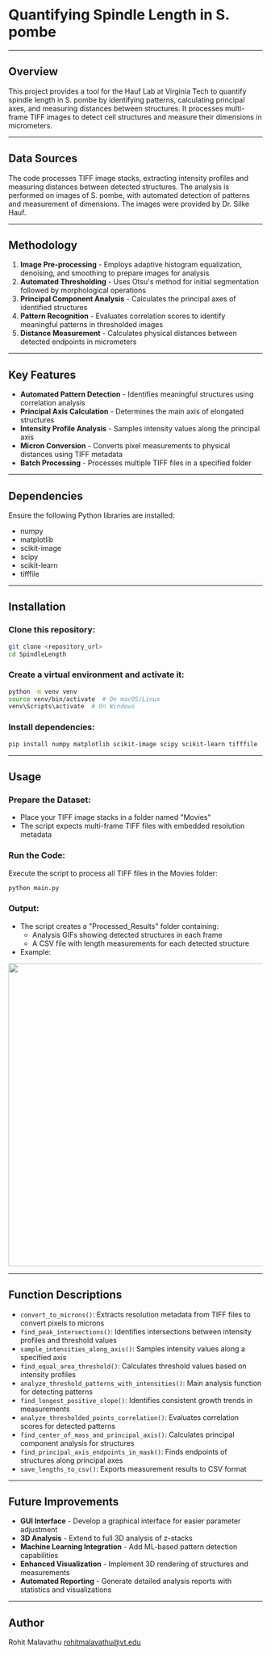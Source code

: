 # **Quantifying Spindle Length in S. pombe**

---

## **Overview**
This project provides a tool for the Hauf Lab at Virginia Tech to quantify spindle length in S. pombe by identifying patterns, calculating principal axes, and measuring distances between structures. It processes multi-frame TIFF images to detect cell structures and measure their dimensions in micrometers.

---

## **Data Sources**
The code processes TIFF image stacks, extracting intensity profiles and measuring distances between detected structures. The analysis is performed on images of S. pombe, with automated detection of patterns and measurement of dimensions. The images were provided by Dr. Silke Hauf.

---

## **Methodology**
1. **Image Pre-processing** - Employs adaptive histogram equalization, denoising, and smoothing to prepare images for analysis
2. **Automated Thresholding** - Uses Otsu's method for initial segmentation followed by morphological operations
3. **Principal Component Analysis** - Calculates the principal axes of identified structures 
4. **Pattern Recognition** - Evaluates correlation scores to identify meaningful patterns in thresholded images
5. **Distance Measurement** - Calculates physical distances between detected endpoints in micrometers

---

## **Key Features**
- **Automated Pattern Detection** - Identifies meaningful structures using correlation analysis
- **Principal Axis Calculation** - Determines the main axis of elongated structures
- **Intensity Profile Analysis** - Samples intensity values along the principal axis
- **Micron Conversion** - Converts pixel measurements to physical distances using TIFF metadata
- **Batch Processing** - Processes multiple TIFF files in a specified folder

---

## **Dependencies**
Ensure the following Python libraries are installed:
- numpy
- matplotlib
- scikit-image
- scipy
- scikit-learn
- tifffile

---

## **Installation**

### **Clone this repository:**
```sh
git clone <repository_url>
cd SpindleLength
```

### **Create a virtual environment and activate it:**
```sh
python -m venv venv
source venv/bin/activate  # On macOS/Linux
venv\Scripts\activate  # On Windows
```

### **Install dependencies:**
```sh
pip install numpy matplotlib scikit-image scipy scikit-learn tifffile
```

---

## **Usage**

### **Prepare the Dataset:**
- Place your TIFF image stacks in a folder named "Movies"
- The script expects multi-frame TIFF files with embedded resolution metadata

### **Run the Code:**
Execute the script to process all TIFF files in the Movies folder:
```sh
python main.py
```

### **Output:**
- The script creates a "Processed_Results" folder containing:
  - Analysis GIFs showing detected structures in each frame
  - A CSV file with length measurements for each detected structure
- Example:
<img src="01_CPY_analysis.gif" width="600px">

---

## **Function Descriptions**

- `convert_to_microns()`: Extracts resolution metadata from TIFF files to convert pixels to microns
- `find_peak_intersections()`: Identifies intersections between intensity profiles and threshold values
- `sample_intensities_along_axis()`: Samples intensity values along a specified axis
- `find_equal_area_threshold()`: Calculates threshold values based on intensity profiles
- `analyze_threshold_patterns_with_intensities()`: Main analysis function for detecting patterns
- `find_longest_positive_slope()`: Identifies consistent growth trends in measurements
- `analyze_thresholded_points_correlation()`: Evaluates correlation scores for detected patterns
- `find_center_of_mass_and_principal_axis()`: Calculates principal component analysis for structures
- `find_principal_axis_endpoints_in_mask()`: Finds endpoints of structures along principal axes
- `save_lengths_to_csv()`: Exports measurement results to CSV format

---

## **Future Improvements**
- **GUI Interface** - Develop a graphical interface for easier parameter adjustment
- **3D Analysis** - Extend to full 3D analysis of z-stacks
- **Machine Learning Integration** - Add ML-based pattern detection capabilities
- **Enhanced Visualization** - Implement 3D rendering of structures and measurements
- **Automated Reporting** - Generate detailed analysis reports with statistics and visualizations

---

## **Author**
Rohit Malavathu
rohitmalavathu@vt.edu
